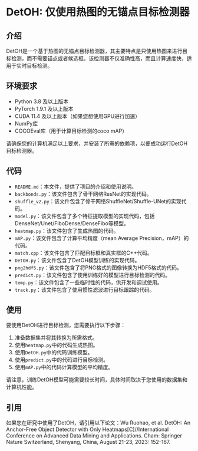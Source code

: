 # DetOH: 仅使用热图的无锚点目标检测器

## 介绍

DetOH是一个基于热图的无锚点目标检测器，其主要特点是只使用热图来进行目标检测，而不需要锚点或者候选框。该检测器不仅准确性高，而且计算速度快，适用于实时目标检测。
## 环境要求
- Python 3.8 及以上版本
- PyTorch 1.9.1 及以上版本
- CUDA 11.4 及以上版本（如果您想使用GPU进行加速）
- NumPy库
- COCOEval库（用于计算目标检测的coco mAP）
  
请确保您的计算机满足以上要求，并安装了所需的依赖项，以便成功运行DetOH目标检测器。
## 代码

- `README.md`：本文件，提供了项目的介绍和使用说明。
- `backbonds.py`：该文件包含了骨干网络ResNet的实现代码。
- `shuffle_v2.py`：该文件包含了骨干网络ShuffleNet/Shuffle-UNet的实现代码。
- `model.py`：该文件包含了多个特征提取模型的实现代码，包括DenseNet/Unet/FiboDense/DenseFibo等模型。
- `heatmap.py`：该文件包含了生成热图的代码。
- `mAP.py`：该文件包含了计算平均精度（mean Average Precision，mAP）的代码。
- `match.cpp`：该文件包含了匹配目标框和真实框的C++代码。
- `DetOH.py`：该文件包含了DetOH模型训练的实现代码。
- `png2hdf5.py`：该文件包含了将PNG格式的图像转换为HDF5格式的代码。
- `predict.py`：该文件包含了使用训练好的模型进行目标检测的代码。
- `temp.py`：该文件包含了一些临时性的代码，供开发和调试使用。
- `track.py`：该文件包含了使用惯性滤波进行目标跟踪的代码。

## 使用

要使用DetOH进行目标检测，您需要执行以下步骤：

1. 准备数据集并将其转换为所需格式。
2. 使用`heatmap.py`中的代码生成热图。
3. 使用`DetOH.py`中的代码训练模型。
4. 使用`predict.py`中的代码进行目标检测。
5. 使用`mAP.py`中的代码计算模型的平均精度。
   
请注意，训练DetOH模型可能需要较长时间，具体时间取决于您使用的数据集和计算机性能。

## 引用

如果您在研究中使用了DetOH，请引用以下论文：Wu Ruohao, et al. DetOH: An Anchor-Free Object Detector with Only Heatmaps[C]//International Conference on Advanced Data Mining and Applications. Cham: Springer Nature Switzerland, Shenyang, China, August 21-23, 2023: 152-167.
